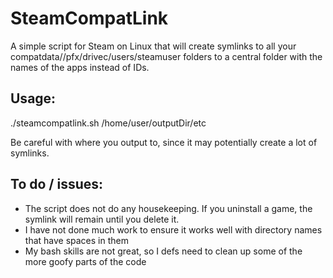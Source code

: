 # SteamCompatLink

A simple script for Steam on Linux that will create symlinks to all your compatdata/<appid>/pfx/drivec/users/steamuser folders to a central folder with the names of the apps instead of IDs.

## Usage:

./steamcompatlink.sh /home/user/outputDir/etc

Be careful with where you output to, since it may potentially create a lot of symlinks.

## To do / issues:
  - The script does not do any housekeeping. If you uninstall a game, the symlink will remain until you delete it.
  - I have not done much work to ensure it works well with directory names that have spaces in them
  - My bash skills are not great, so I defs need to clean up some of the more goofy parts of the code
  
